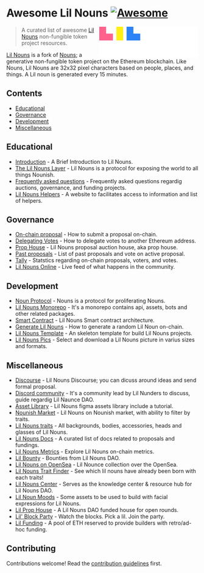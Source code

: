 # Awesome Lil Nouns [![Awesome](https://awesome.re/badge.svg)](https://awesome.re)

<!--lint ignore double-link-->
[<img src="assets/lilnouns-logo.svg" align="right" width="260" alt="Lil Nouns DAO">](https://lilnouns.wtf)

<!--lint ignore double-link-->
> A curated list of awesome [Lil Nouns](https://lilnouns.wtf) non-fungible token project resources. 

<!--lint ignore double-link-->
[Lil Nouns](https://lilnouns.wtf) is a fork of [Nouns](https://nouns.wtf); a generative non-fungible token project on the Ethereum blockchain. 
Like Nouns, Lil Nouns are 32x32 pixel characters based on people, places, and things. A Lil noun is generated every 15 minutes.

## Contents

- [Educational](#educational)
- [Governance](#governance)
- [Development](#development)
- [Miscellaneous](#miscellaneous)

## Educational

- [Introduction](https://lilnouns.notion.site/A-Brief-Introduction-to-Lil-Nouns-54ea31f688734819954bfa13b88f7f7f) - A Brief Introduction to Lil Nouns.
- [The Lil Nouns Layer](https://lilnouns.notion.site/The-Lil-Nouns-Layer-11425a8fcd0449acbe0bb068c6b9cf4c) - Lil Nouns is a protocol for exposing the world to all things Nounish.
- [Frequently asked questions](https://lilnouns.notion.site/FAQs-0964541052304325880ee11c5beb34e6) - Frequently asked questions regardig auctions, governance, and funding projects.
- [Lil Nouns Helpers](https://lilhelpers.wtf/) - A website to facilitates access to information and list of helpers.

## Governance

- [On-chain proposal](https://lilnouns.notion.site/Submit-a-proposal-on-chain-25f5311ddfff484ab22d72cf047a1c46) - How to submit a proposal on-chain.
- [Delegating Votes](https://lilnouns.notion.site/Delegating-Votes-c5f9629d6e444f7398c60ad31fa633e2) - How to delegate votes to another Ethereum address.
- [Prop House](https://lilnouns.notion.site/Prop-House-a86f08c9e31f411589f8c7aeaff83ee8) - Lil Nouns proposal auction house, aka prop house.
- [Past proposals](https://lilnouns.wtf/vote) - List of past proposals and vote on active proposal.
- [Tally](https://www.tally.xyz/governance/eip155:1:0x5d2C31ce16924C2a71D317e5BbFd5ce387854039) - Statstics regarding on-chain proposals, voters, and votes. 
- [Lil Nouns Online](https://lilnouns.online/) - Live feed of what happens in the community.

## Development

- [Noun Protocol](https://lilnouns.notion.site/Noun-Protocol-forked-with-amendments-to-contract-addresses-9cc199c4cfce49b983fe0889bae8e796) - Nouns is a protocol for proliferating Nouns.
- [Lil Nouns Monorepo](https://github.com/lilnounsDAO/lilnouns-monorepo) - It's a monorepo contains api, assets, bots and other related packages.
- [Smart Contract](https://lilnouns.notion.site/Lil-Nouns-Smart-contract-architecture-a4cadc430d97409e99d17ce09720e4d0) - Lil Nouns Smart contract architecture.
- [Generate Lil Nouns](https://lilnouns.notion.site/Generate-a-random-Lil-Noun-on-chain-6d5cc033a43d47a3abe661ce76a303f0) - How to generate a random Lil Noun on-chain.
- [Lil Nouns Template](https://github.com/lilnouns/lilnouns-template) - An skeleton template for build Lil Nouns projects.
- [Lil Nouns Pics](https://lilnouns.pics/) - Select and download a Lil Nouns picture in varius sizes and formats.

## Miscellaneous

- [Discourse](http://discourse.lilnouns.wtf/) - Lil Nouns Discourse; you can dicuss around ideas and send formal proposal.
- [Discord community](https://discord.gg/xjARUcB3tJ) - It's a community lead by Lil Nunders to discuss, guide regardig Lil Naunce DAO.
- [Asset Library](https://www.figma.com/community/file/1117824291358512052) - Lil Nouns figma assets library include a tutorial.
- [Nounish Market](https://www.nounish.market/collections/0x4b10701bfd7bfedc47d50562b76b436fbb5bdb3b) - Lil Nouns on Nounish market, with ability to filter by traits.
- [Lil Nouns traits](https://www.figma.com/community/file/1107027798019162777) - All backgrounds, bodies, accessories, heads and glasses of Lil Nouns.
- [Lil Nouns Docs](https://www.notion.so/al409/All-Docs-de73e230e1654deebbeadef61ec30e0a) - A curated list of docs related to proposals and fundings.
- [Lil Nouns Metrics](https://lilnounsmetrics.com) - Explore Lil Nouns on-chain metrics.
- [Lil Bounty](https://www.notion.so/Lil-Bounty-13294a3e944a43868377a3efa8953971) - Bounties from Lil Nouns DAO. 
- [Lil Nouns on OpenSea](https://opensea.io/collection/lil-nouns) - Lil Nounce collection over the OpenSea.
- [Lil Nouns Trait Finder](https://lilnouns.traits.wtf) - See which lil nouns have already been born with each traits!
- [Lil Nouns Center](https://www.lil-nouns.center) - Serves as the knowledge center & resource hub for Lil Nouns DAO.
- [Lil Noun Moods](https://github.com/lilnoun1112/lilnounmoods) - Some assets to be used to build with facial expressions for Lil Nouns.
- [Lil Prop House](https://prop.house/lil-nouns) - A Lil Nouns DAO funded house for open rounds.
- [Lil' Block Party](https://lilblockparty.wtf) - Watch the blocks. Pick a lil. Join the party.
- [Lil Funding](https://www.addressform.io/board/689ad3b5-7a88-4ad0-8ba0-4d57703d7636) - A pool of ETH reserved to provide builders with retro/ad-hoc funding.

## Contributing

Contributions welcome! Read the [contribution guidelines](CONTRIBUTING.md) first.
